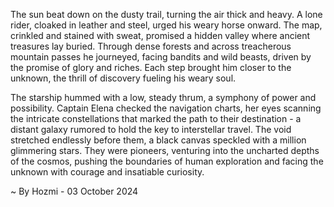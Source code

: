 
The sun beat down on the dusty trail, turning the air thick and heavy.  A lone rider, cloaked in leather and steel, urged his weary horse onward.  The map, crinkled and stained with sweat, promised a hidden valley where ancient treasures lay buried.  Through dense forests and across treacherous mountain passes he journeyed, facing bandits and wild beasts, driven by the promise of glory and riches. Each step brought him closer to the unknown, the thrill of discovery fueling his weary soul.

The starship hummed with a low, steady thrum, a symphony of power and possibility.  Captain Elena checked the navigation charts, her eyes scanning the intricate constellations that marked the path to their destination - a distant galaxy rumored to hold the key to interstellar travel.  The void stretched endlessly before them, a black canvas speckled with a million glimmering stars.  They were pioneers, venturing into the uncharted depths of the cosmos, pushing the boundaries of human exploration and facing the unknown with courage and insatiable curiosity. 

~ By Hozmi - 03 October 2024
